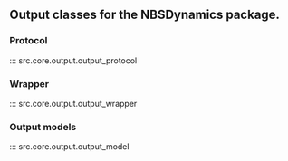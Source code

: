 ## Output classes for the NBSDynamics package.

### Protocol
::: src.core.output.output_protocol

### Wrapper
::: src.core.output.output_wrapper

### Output models
::: src.core.output.output_model
